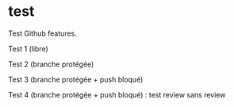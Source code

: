 # test
Test Github features.

Test 1 (libre)

Test 2 (branche protégée)

Test 3 (branche protégée + push bloqué)

Test 4 (branche protégée + push bloqué) : test review sans review 
